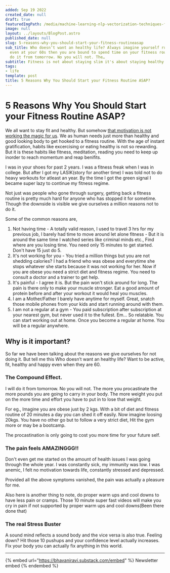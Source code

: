 ```yaml
---
added: Sep 19 2022
created_date: null
draft: true
featuredImgPath: /media/machine-learning-nlp-vectorization-techniques-featured.png
image: null
layout: ../layouts/BlogPost.astro
published_date: null
slug: 5-reasons-why-you-should-start-your-fitness-routineasap
sub_title: Who doesn’t want an healthy life? Always imagine yourself running around
  even at your 60s then you are bound to spend time on your fitness routine. I will
  do it from tomorrow. No you will not. The…
subtitle: Fitness is not about staying slim it's about staying healthy.
tags:
- life
template: post
title: 5 Reasons Why You Should Start your Fitness Routine ASAP?
---
```


# 5 Reasons Why You Should Start your Fitness Routine ASAP?

We all want to stay fit and healthy. But somehow [that motivation is not working the magic for us](TBD/). We as human needs just more than healthy and good looking body to get hooked to a fitness routine. With the age of instant gratification, habits like excercising or eating healthy is not so rewarding. But it is these habits like fitness, meditation, reading you need to keep up inorder to reach momentum and reap benifits.

I was in your shoes for past 2 years. I was a fitness freak when I was in college. But after I got my LASIK(story for another time) I was told not to do heavy workouts for atleast an year. By the time I got the green signal I became super lazy to continue my fitness regime.

Not just was people who gone through surgery, getting back a fitness routine is pretty much hard for anyone who has stopped it for sometime. Though the downside is visible we give ourselves a million reasons not to do it.

Some of the common reasons are,

1. Not having time - A totally valid reason, I used to travel 3 hrs for my previous job, I barely had time to move around let alone fitness - But it is around the same time I watched series like criminal minds etc., Find where are you losing time. You need only 15 minutes to get started. Don't have 15 just do 5.
2. It's not working for you - You tried a million things but you are not shedding calories? I had a friend who was obese and everytime she stops whatever she starts because it was not working for her. Now if you are obese you need a strict diet and fitness regime. You need to consult a doctor and a trainer to get help.
3. It's painful - I agree it is. But the pain won't stick around for long. The pain is there only to make your muscle stronger. Eat a good amount of protein before and after your workout it would heal you muscles.
4. I am a Mother/Father I barely have anytime for myself. Great, snatch those mobile phones from your kids and start running around with them.
5. I am not a regular at a gym - You paid subscription after subscription at your nearest gym, but never used it to the fullest. Em... So relatable. You can start working out at home. Once you become a regular at home. You will be a regular anywhere.

## Why is it important?

So far we have been talking about the reasons we give ourselves for not doing it. But tell me this Who doesn’t want an healthy life? Want to be active, fit, healthy and happy even when they are 60.

### The Compound Effect.

I will do it from tomorrow. No you will not. The more you procastinate the more pounds you are going to carry in your body. The more weight you put on the more time and effort you have to put in to lose that weight.

For eg., Imagine you are obese just by 2 kgs. With a bit of diet and fitness routine of 20 minutes a day you can shed it off easily. Now imagine loosing 20kgs. You have no other go but to follow a very strict diet, Hit the gym more or may be a bootcamp.

The procastination is only going to cost you more time for your future self.

### The pain feels AMAZINGGG!!

Don't even get me started on the amount of health issues I was going through the whole year. I was constantly sick, my immunity was low. I was anemic, I felt no motivation towards life, constantly stressed and depressed.

Provided all the above symptoms vanished, the pain was actually a pleasure for me.

Also here is another thing to note, do proper warm ups and cool downs to have less pain or cramps. Those 10 minute super fast videos will make you cry in pain if not supported by proper warm ups and cool downs(Been there done that)

### The real Stress Buster

A sound mind reflects a sound body and the vice versa is also true. Feeling down? Hit those 10 pushups and your confidence level actually increases. Fix your body you can actually fix anything in this world.

***

{% embed url="https://bhavaniravi.substack.com/embed" %}
Newsletter embed
{% endembed %}